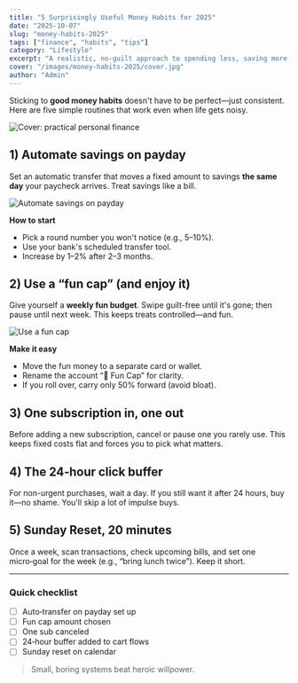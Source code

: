 ```yaml
---
title: "5 Surprisingly Useful Money Habits for 2025"
date: "2025-10-07"
slug: "money-habits-2025"
tags: ["finance", "habits", "tips"]
category: "Lifestyle"
excerpt: "A realistic, no-guilt approach to spending less, saving more, and sticking with it through the year."
cover: "/images/money-habits-2025/cover.jpg"
author: "Admin"
---
```


Sticking to **good money habits** doesn't have to be perfect—just consistent. Here are five simple routines that work even when life gets noisy.

![Cover: practical personal finance](/images/money-habits-2025/cover.jpg)

## 1) Automate savings on payday

Set an automatic transfer that moves a fixed amount to savings **the same day** your paycheck arrives. Treat savings like a bill.

![Automate savings on payday](/images/money-habits-2025/habit-1.jpg)

**How to start**

- Pick a round number you won't notice (e.g., 5–10%).
- Use your bank's scheduled transfer tool.
- Increase by 1–2% after 2–3 months.

## 2) Use a “fun cap” (and enjoy it)

Give yourself a **weekly fun budget**. Swipe guilt-free until it's gone; then pause until next week. This keeps treats controlled—and fun.

![Use a fun cap](/images/money-habits-2025/habit-2.jpg)

**Make it easy**

- Move the fun money to a separate card or wallet.
- Rename the account “🎉 Fun Cap” for clarity.
- If you roll over, carry only 50% forward (avoid bloat).

## 3) One subscription in, one out

Before adding a new subscription, cancel or pause one you rarely use. This keeps fixed costs flat and forces you to pick what matters.

## 4) The 24‑hour click buffer

For non-urgent purchases, wait a day. If you still want it after 24 hours, buy it—no shame. You'll skip a lot of impulse buys.

## 5) Sunday Reset, 20 minutes

Once a week, scan transactions, check upcoming bills, and set one micro‑goal for the week (e.g., “bring lunch twice”). Keep it short.

---

### Quick checklist

- [ ] Auto‑transfer on payday set up
- [ ] Fun cap amount chosen
- [ ] One sub canceled
- [ ] 24‑hour buffer added to cart flows
- [ ] Sunday reset on calendar

> Small, boring systems beat heroic willpower.

